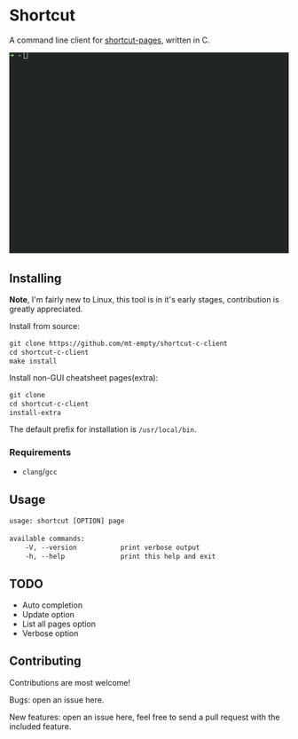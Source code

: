 # Shortcut

A command line client for [shortcut-pages](), written in C.

![](/shortcut.gif)

## Installing
**Note**, I'm fairly new to Linux, this tool is in it's early stages, contribution is greatly appreciated.

Install from source:
```
git clone https://github.com/mt-empty/shortcut-c-client
cd shortcut-c-client
make install
```

Install non-GUI cheatsheet pages(extra):
```
git clone 
cd shortcut-c-client
install-extra
```

The default prefix for installation is `/usr/local/bin`.

### Requirements

- `clang`/`gcc`


## Usage

```
usage: shortcut [OPTION] page

available commands:
    -V, --version           print verbose output
    -h, --help              print this help and exit
```


## TODO
* Auto completion
* Update option
* List all pages option
* Verbose option


## Contributing

Contributions are most welcome!

Bugs: open an issue here.

New features: open an issue here, feel free to send a pull request with the included feature.
